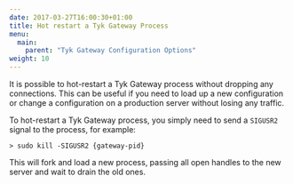 ```yaml
---
date: 2017-03-27T16:00:30+01:00
title: Hot restart a Tyk Gateway Process
menu:
  main:
    parent: "Tyk Gateway Configuration Options"
weight: 10 
---
```


It is possible to hot-restart a Tyk Gateway process without dropping any connections. This can be useful if you need to load up a new configuration or change a configuration on a production server without losing any traffic.

To hot-restart a Tyk Gateway process, you simply need to send a `SIGUSR2` signal to the process, for example:

```{.copyWrapper}
> sudo kill -SIGUSR2 {gateway-pid}
```

This will fork and load a new process, passing all open handles to the new server and wait to drain the old ones.